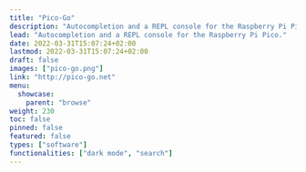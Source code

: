 ```yaml
---
title: "Pico-Go"
description: "Autocompletion and a REPL console for the Raspberry Pi Pico."
lead: "Autocompletion and a REPL console for the Raspberry Pi Pico."
date: 2022-03-31T15:07:24+02:00
lastmod: 2022-03-31T15:07:24+02:00
draft: false
images: ["pico-go.png"]
link: "http://pico-go.net"
menu:
  showcase:
    parent: "browse"
weight: 230
toc: false
pinned: false
featured: false
types: ["software"]
functionalities: ["dark mode", "search"]
---
```

